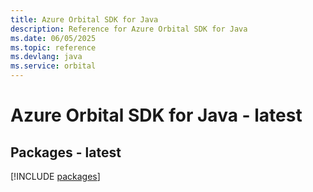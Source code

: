 ```yaml
---
title: Azure Orbital SDK for Java
description: Reference for Azure Orbital SDK for Java
ms.date: 06/05/2025
ms.topic: reference
ms.devlang: java
ms.service: orbital
---
```

# Azure Orbital SDK for Java - latest
## Packages - latest
[!INCLUDE [packages](orbital-index.md)]